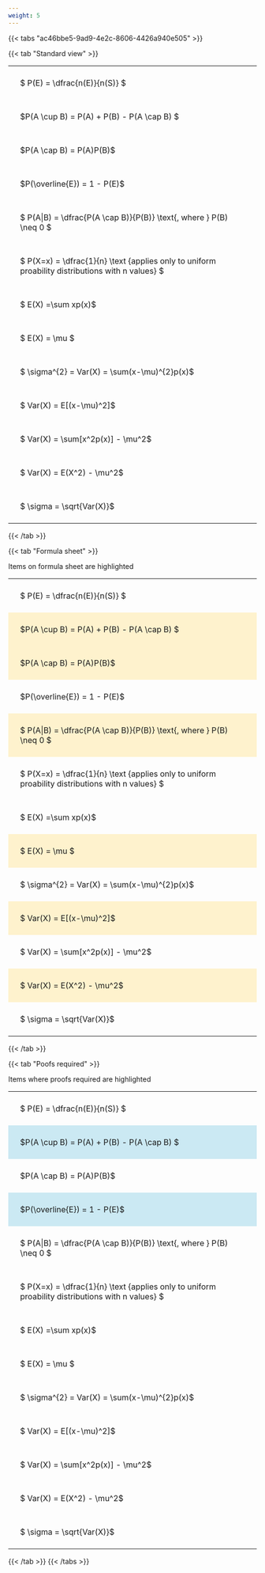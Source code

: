 ```yaml
---
weight: 5
---
```


{{< tabs "ac46bbe5-9ad9-4e2c-8606-4426a940e505" >}}

{{< tab "Standard view" >}}

<style type="text/css">
#T_a498a th.col_heading {
  text-align: left;
  font-size: 1em;
}
#T_a498a td {
  text-align: left;
  font-size: 1em;
  padding: 1.5em;
}
</style>
<table id="T_a498a">
  <thead>
  </thead>
  <tbody>
    <tr>
      <td id="T_a498a_row0_col0" class="data row0 col0" >$ P(E) = \dfrac{n(E)}{n(S)} $</td>
    </tr>
    <tr>
      <td id="T_a498a_row1_col0" class="data row1 col0" >$P(A \cup B) = P(A) + P(B) - P(A \cap B) $</td>
    </tr>
    <tr>
      <td id="T_a498a_row2_col0" class="data row2 col0" >$P(A \cap B)  = P(A)P(B)$</td>
    </tr>
    <tr>
      <td id="T_a498a_row3_col0" class="data row3 col0" >$P(\overline{E}) = 1 - P(E)$</td>
    </tr>
    <tr>
      <td id="T_a498a_row4_col0" class="data row4 col0" >$ P(A|B) = \dfrac{P(A \cap B)}{P(B)} \text{, where } P(B) \neq 0 $</td>
    </tr>
    <tr>
      <td id="T_a498a_row5_col0" class="data row5 col0" >$ P(X=x) =  \dfrac{1}{n} 
\text {applies only to uniform proability distributions with n values} $</td>
    </tr>
    <tr>
      <td id="T_a498a_row6_col0" class="data row6 col0" >$ E(X) =\sum xp(x)$</td>
    </tr>
    <tr>
      <td id="T_a498a_row7_col0" class="data row7 col0" >$ E(X) = \mu $</td>
    </tr>
    <tr>
      <td id="T_a498a_row8_col0" class="data row8 col0" >$ \sigma^{2} = Var(X) = \sum(x-\mu)^{2}p(x)$</td>
    </tr>
    <tr>
      <td id="T_a498a_row9_col0" class="data row9 col0" >$ Var(X) = E[(x-\mu)^2]$</td>
    </tr>
    <tr>
      <td id="T_a498a_row10_col0" class="data row10 col0" >$ Var(X) = \sum[x^2p(x)] - \mu^2$</td>
    </tr>
    <tr>
      <td id="T_a498a_row11_col0" class="data row11 col0" >$ Var(X) = E(X^2) - \mu^2$</td>
    </tr>
    <tr>
      <td id="T_a498a_row12_col0" class="data row12 col0" >$ \sigma = \sqrt{Var(X)}$</td>
    </tr>
  </tbody>
</table>
{{< /tab >}}

{{< tab "Formula sheet" >}}

Items on formula sheet are highlighted 
<br>
<style type="text/css">
#T_f3504 th.col_heading {
  text-align: left;
  font-size: 1em;
}
#T_f3504 td {
  text-align: left;
  font-size: 1em;
  padding: 1.5em;
}
#T_f3504_row0_col0, #T_f3504_row3_col0, #T_f3504_row5_col0, #T_f3504_row6_col0, #T_f3504_row8_col0, #T_f3504_row10_col0, #T_f3504_row12_col0 {
  background-color: rgba(0,0,0,0);
}
#T_f3504_row1_col0, #T_f3504_row2_col0, #T_f3504_row4_col0, #T_f3504_row7_col0, #T_f3504_row9_col0, #T_f3504_row11_col0 {
  background-color: rgba(255,194,10, 0.2);
}
</style>
<table id="T_f3504">
  <thead>
  </thead>
  <tbody>
    <tr>
      <td id="T_f3504_row0_col0" class="data row0 col0" >$ P(E) = \dfrac{n(E)}{n(S)} $</td>
    </tr>
    <tr>
      <td id="T_f3504_row1_col0" class="data row1 col0" >$P(A \cup B) = P(A) + P(B) - P(A \cap B) $</td>
    </tr>
    <tr>
      <td id="T_f3504_row2_col0" class="data row2 col0" >$P(A \cap B)  = P(A)P(B)$</td>
    </tr>
    <tr>
      <td id="T_f3504_row3_col0" class="data row3 col0" >$P(\overline{E}) = 1 - P(E)$</td>
    </tr>
    <tr>
      <td id="T_f3504_row4_col0" class="data row4 col0" >$ P(A|B) = \dfrac{P(A \cap B)}{P(B)} \text{, where } P(B) \neq 0 $</td>
    </tr>
    <tr>
      <td id="T_f3504_row5_col0" class="data row5 col0" >$ P(X=x) =  \dfrac{1}{n} 
\text {applies only to uniform proability distributions with n values} $</td>
    </tr>
    <tr>
      <td id="T_f3504_row6_col0" class="data row6 col0" >$ E(X) =\sum xp(x)$</td>
    </tr>
    <tr>
      <td id="T_f3504_row7_col0" class="data row7 col0" >$ E(X) = \mu $</td>
    </tr>
    <tr>
      <td id="T_f3504_row8_col0" class="data row8 col0" >$ \sigma^{2} = Var(X) = \sum(x-\mu)^{2}p(x)$</td>
    </tr>
    <tr>
      <td id="T_f3504_row9_col0" class="data row9 col0" >$ Var(X) = E[(x-\mu)^2]$</td>
    </tr>
    <tr>
      <td id="T_f3504_row10_col0" class="data row10 col0" >$ Var(X) = \sum[x^2p(x)] - \mu^2$</td>
    </tr>
    <tr>
      <td id="T_f3504_row11_col0" class="data row11 col0" >$ Var(X) = E(X^2) - \mu^2$</td>
    </tr>
    <tr>
      <td id="T_f3504_row12_col0" class="data row12 col0" >$ \sigma = \sqrt{Var(X)}$</td>
    </tr>
  </tbody>
</table>
{{< /tab >}}

{{< tab "Poofs required" >}}

Items where proofs required are highlighted 
<br>
<style type="text/css">
#T_7131f th.col_heading {
  text-align: left;
  font-size: 1em;
}
#T_7131f td {
  text-align: left;
  font-size: 1em;
  padding: 1.5em;
}
#T_7131f_row0_col0, #T_7131f_row2_col0, #T_7131f_row4_col0, #T_7131f_row5_col0, #T_7131f_row6_col0, #T_7131f_row7_col0, #T_7131f_row8_col0, #T_7131f_row9_col0, #T_7131f_row10_col0, #T_7131f_row11_col0, #T_7131f_row12_col0 {
  background-color: rgba(0,0,0,0);
}
#T_7131f_row1_col0, #T_7131f_row3_col0 {
  background-color: rgba(0,150,200, 0.2);
}
</style>
<table id="T_7131f">
  <thead>
  </thead>
  <tbody>
    <tr>
      <td id="T_7131f_row0_col0" class="data row0 col0" >$ P(E) = \dfrac{n(E)}{n(S)} $</td>
    </tr>
    <tr>
      <td id="T_7131f_row1_col0" class="data row1 col0" >$P(A \cup B) = P(A) + P(B) - P(A \cap B) $</td>
    </tr>
    <tr>
      <td id="T_7131f_row2_col0" class="data row2 col0" >$P(A \cap B)  = P(A)P(B)$</td>
    </tr>
    <tr>
      <td id="T_7131f_row3_col0" class="data row3 col0" >$P(\overline{E}) = 1 - P(E)$</td>
    </tr>
    <tr>
      <td id="T_7131f_row4_col0" class="data row4 col0" >$ P(A|B) = \dfrac{P(A \cap B)}{P(B)} \text{, where } P(B) \neq 0 $</td>
    </tr>
    <tr>
      <td id="T_7131f_row5_col0" class="data row5 col0" >$ P(X=x) =  \dfrac{1}{n} 
\text {applies only to uniform proability distributions with n values} $</td>
    </tr>
    <tr>
      <td id="T_7131f_row6_col0" class="data row6 col0" >$ E(X) =\sum xp(x)$</td>
    </tr>
    <tr>
      <td id="T_7131f_row7_col0" class="data row7 col0" >$ E(X) = \mu $</td>
    </tr>
    <tr>
      <td id="T_7131f_row8_col0" class="data row8 col0" >$ \sigma^{2} = Var(X) = \sum(x-\mu)^{2}p(x)$</td>
    </tr>
    <tr>
      <td id="T_7131f_row9_col0" class="data row9 col0" >$ Var(X) = E[(x-\mu)^2]$</td>
    </tr>
    <tr>
      <td id="T_7131f_row10_col0" class="data row10 col0" >$ Var(X) = \sum[x^2p(x)] - \mu^2$</td>
    </tr>
    <tr>
      <td id="T_7131f_row11_col0" class="data row11 col0" >$ Var(X) = E(X^2) - \mu^2$</td>
    </tr>
    <tr>
      <td id="T_7131f_row12_col0" class="data row12 col0" >$ \sigma = \sqrt{Var(X)}$</td>
    </tr>
  </tbody>
</table>
{{< /tab >}}
{{< /tabs >}}